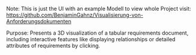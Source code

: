 Note: This is just the UI with an example Modell to view whole Project visit: https://github.com/BenjaminGahnz/Visualisierung-von-Anforderungsdokumenten

Purpose: Presents a 3D visualization of a tabular requirements document, including interactive features like displaying relationships or detailed attributes of requirements by clicking.